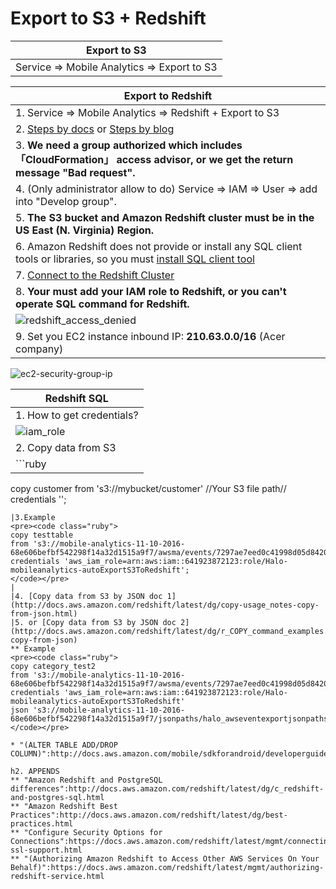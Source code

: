 # Export to S3 + Redshift

| Export to S3 |
| --- |
| Service => Mobile Analytics => Export to S3 |

| Export to Redshift |
| --- |
|1. Service => Mobile Analytics => Redshift + Export to S3 |
|2.  [Steps by docs](https://aws.amazon.com/tw/blogs/aws/export-amazon-mobile-analytics-to-redshift-automatically/)  or [Steps by blog](http://docs.aws.amazon.com/mobileanalytics/latest/ug/auto-export-getting-started-redshift.html)|
|3. **We need a group authorized which includes 「CloudFormation」 access advisor, or we get the return message "Bad request".**|
|4. (Only administrator allow to do) Service => IAM => User => add into "Develop group".|
|5. **The S3 bucket and Amazon Redshift cluster must be in the US East (N. Virginia) Region.**|
|6. Amazon Redshift does not provide or install any SQL client tools or libraries, so you must [install SQL client tool](http://docs.aws.amazon.com/redshift/latest/gsg/rs-gsg-prereq.html) |
|7. [Connect to the Redshift Cluster](http://docs.aws.amazon.com/redshift/latest/gsg/rs-gsg-connect-to-cluster.html) |
|8. **Your must add your IAM role to Redshift, or you can't operate SQL command for Redshift.**|
|![redshift_access_denied](https://cloud.githubusercontent.com/assets/22315139/24493702/5c831bf4-1562-11e7-966d-827fb16e90b4.png)|
|9. Set you EC2 instance inbound IP: **210.63.0.0/16** (Acer company)|
![ec2-security-group-ip](https://cloud.githubusercontent.com/assets/22315139/24493705/5dd096e4-1562-11e7-9248-de63148a52a1.png)

| Redshift SQL  |
| --- |
|1. How to get credentials?| 
|![iam_role](https://cloud.githubusercontent.com/assets/22315139/24493697/59d6d35a-1562-11e7-9a38-5029cb82d500.png)|
|2. Copy data from S3||
|```ruby
  copy customer
  from 's3://mybucket/customer'  //Your S3 file path//
  credentials '<aws-auth-args>';
  ```|
|3.Example
<pre><code class="ruby">
  copy testtable
  from 's3://mobile-analytics-11-10-2016-68e606befbf542298f14a32d1515a9f7/awsma/events/7297ae7eed0c41998d05d842096c8537/2016/11/10/10/test_de_gz'
  credentials 'aws_iam_role=arn:aws:iam::641923872123:role/Halo-mobileanalytics-autoExportS3ToRedshift';
</code></pre>
|
|4. [Copy data from S3 by JSON doc 1](http://docs.aws.amazon.com/redshift/latest/dg/copy-usage_notes-copy-from-json.html)
|5. or [Copy data from S3 by JSON doc 2](http://docs.aws.amazon.com/redshift/latest/dg/r_COPY_command_examples.html#r_COPY_command_examples-copy-from-json)
** Example
<pre><code class="ruby">
copy category_test2
from 's3://mobile-analytics-11-10-2016-68e606befbf542298f14a32d1515a9f7/awsma/events/7297ae7eed0c41998d05d842096c8537/2016/11/10/10/test_de_gz'
credentials 'aws_iam_role=arn:aws:iam::641923872123:role/Halo-mobileanalytics-autoExportS3ToRedshift'
json 's3://mobile-analytics-11-10-2016-68e606befbf542298f14a32d1515a9f7/jsonpaths/halo_awseventexportjsonpaths.json';
</code></pre>

* "(ALTER TABLE ADD/DROP COLUMN)":http://docs.aws.amazon.com/mobile/sdkforandroid/developerguide/analytics.html

h2. APPENDS
** "Amazon Redshift and PostgreSQL differences":http://docs.aws.amazon.com/redshift/latest/dg/c_redshift-and-postgres-sql.html
** "Amazon Redshift Best Practices":http://docs.aws.amazon.com/redshift/latest/dg/best-practices.html
** "Configure Security Options for Connections":https://docs.aws.amazon.com/redshift/latest/mgmt/connecting-ssl-support.html
** "(Authorizing Amazon Redshift to Access Other AWS Services On Your Behalf)":https://docs.aws.amazon.com/redshift/latest/mgmt/authorizing-redshift-service.html
